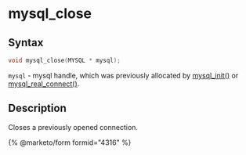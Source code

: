 # mysql\_close

## Syntax

```c
void mysql_close(MYSQL * mysql);
```

`mysql` - mysql handle, which was previously allocated by [mysql\_init()](mysql_init.md) or [mysql\_real\_connect()](mysql_real_connect.md).

## Description

Closes a previously opened connection.

{% @marketo/form formid="4316" %}
